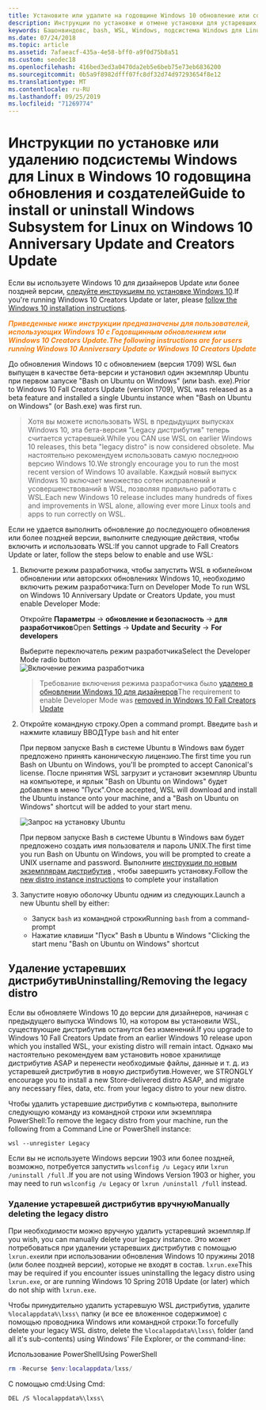 ```yaml
---
title: Установите или удалите на годовщине Windows 10 обновление или создатели
description: Инструкции по установке и отмене установки для устаревших, бета-версий дистрибутив в Windows 10 с годовщиной обновления или авторов
keywords: Башонвиндовс, bash, WSL, Windows, подсистема Windows для Linux, виндовссубсистем, Ubuntu, Debian, SUSE, Windows 10, устаревшая, бета-версия, установка, удаление, удаление, отмена установки, удаление, устарело
ms.date: 07/24/2018
ms.topic: article
ms.assetid: 7afaeacf-435a-4e58-bff0-a9f0d75b8a51
ms.custom: seodec18
ms.openlocfilehash: 416bed3ed3a0470da2eb5e6beb75e73eb6836200
ms.sourcegitcommit: 0b5a9f8982dfff07fc8df32d74d97293654f8e12
ms.translationtype: MT
ms.contentlocale: ru-RU
ms.lasthandoff: 09/25/2019
ms.locfileid: "71269774"
---
```

# <a name="guide-to-install-or-uninstall-windows-subsystem-for-linux-on-windows-10-anniversary-update-and-creators-update"></a><span data-ttu-id="61426-104">Инструкции по установке или удалению подсистемы Windows для Linux в Windows 10 годовщина обновления и создателей</span><span class="sxs-lookup"><span data-stu-id="61426-104">Guide to install or uninstall Windows Subsystem for Linux on Windows 10 Anniversary Update and Creators Update</span></span> 

<span data-ttu-id="61426-105">Если вы используете Windows 10 для дизайнеров Update или более поздней версии, [следуйте инструкциям по установке Windows 10](install-win10.md).</span><span class="sxs-lookup"><span data-stu-id="61426-105">If you're running Windows 10 Creators Update or later, please [follow the Windows 10 installation instructions](install-win10.md).</span></span>

<span data-ttu-id="61426-106"><strong><em><span style="color: #f28014">Приведенные ниже инструкции предназначены для пользователей, использующих Windows 10 с Годовщинным обновлением или Windows 10 Creators Update.</span></em></strong></span><span class="sxs-lookup"><span data-stu-id="61426-106"><strong><em><span style="color: #f28014">The following instructions are for users running Windows 10 Anniversary Update or Windows 10 Creators Update</span></em></strong></span></span>

<span data-ttu-id="61426-107">До обновления Windows 10 с обновлением (версия 1709) WSL был выпущен в качестве бета-версии и установил один экземпляр Ubuntu при первом запуске "Bash on Ubuntu on Windows" (или bash. exe).</span><span class="sxs-lookup"><span data-stu-id="61426-107">Prior to Windows 10 Fall Creators Update (version 1709), WSL was released as a beta feature and installed a single Ubuntu instance when "Bash on Ubuntu on Windows" (or Bash.exe) was first run.</span></span>

> <span data-ttu-id="61426-108">Хотя вы можете использовать WSL в предыдущих выпусках Windows 10, эта бета-версия "Legacy дистрибутив" теперь считается устаревшей.</span><span class="sxs-lookup"><span data-stu-id="61426-108">While you CAN use WSL on earlier Windows 10 releases, this beta "legacy distro" is now considered obsolete.</span></span> <span data-ttu-id="61426-109">Мы настоятельно рекомендуем использовать самую последнюю версию Windows 10.</span><span class="sxs-lookup"><span data-stu-id="61426-109">We strongly encourage you to run the most recent version of Windows 10 available.</span></span> <span data-ttu-id="61426-110">Каждый новый выпуск Windows 10 включает множество сотен исправлений и усовершенствований в WSL, позволяя правильно работать с WSL.</span><span class="sxs-lookup"><span data-stu-id="61426-110">Each new Windows 10 release includes many hundreds of fixes and improvements in WSL alone, allowing ever more Linux tools and apps to run correctly on WSL.</span></span>

<span data-ttu-id="61426-111">Если не удается выполнить обновление до последующего обновления или более поздней версии, выполните следующие действия, чтобы включить и использовать WSL:</span><span class="sxs-lookup"><span data-stu-id="61426-111">If you cannot upgrade to Fall Creators Update or later, follow the steps below to enable and use WSL:</span></span>

1. <span data-ttu-id="61426-112">Включите режим разработчика, чтобы запустить WSL в юбилейном обновлении или авторских обновлениях Windows 10, необходимо включить режим разработчика:</span><span class="sxs-lookup"><span data-stu-id="61426-112">Turn on Developer Mode  To run WSL on Windows 10 Anniversary Update or Creators Update, you must enable Developer Mode:</span></span>

    <span data-ttu-id="61426-113">Откройте **Параметры** -> **обновление и безопасность** -> **для разработчиков**</span><span class="sxs-lookup"><span data-stu-id="61426-113">Open **Settings** -> **Update and Security** -> **For developers**</span></span>

    <span data-ttu-id="61426-114">Выберите переключатель режим разработчика</span><span class="sxs-lookup"><span data-stu-id="61426-114">Select the Developer Mode radio button</span></span>  
    ![Включение режима разработчика](media/updateAndSecurity.png)

    > <span data-ttu-id="61426-116">Требование включения режима разработчика было [удалено в обновлении Windows 10 для дизайнеров](https://blogs.msdn.microsoft.com/commandline/2017/06/08/developer-mode-no-longer-required-for-windows-subsystem-for-linux/)</span><span class="sxs-lookup"><span data-stu-id="61426-116">The requirement to enable Developer Mode was [removed in Windows 10 Fall Creators Update](https://blogs.msdn.microsoft.com/commandline/2017/06/08/developer-mode-no-longer-required-for-windows-subsystem-for-linux/)</span></span>

1. <span data-ttu-id="61426-117">Откройте командную строку.</span><span class="sxs-lookup"><span data-stu-id="61426-117">Open a command prompt.</span></span>  <span data-ttu-id="61426-118">Введите `bash` и нажмите клавишу ВВОД</span><span class="sxs-lookup"><span data-stu-id="61426-118">Type `bash` and hit enter</span></span>

    <span data-ttu-id="61426-119">При первом запуске Bash в системе Ubuntu в Windows вам будет предложено принять каноническую лицензию.</span><span class="sxs-lookup"><span data-stu-id="61426-119">The first time you run Bash on Ubuntu on Windows, you'll be prompted to accept Canonical's license.</span></span> <span data-ttu-id="61426-120">После принятия WSL загрузит и установит экземпляр Ubuntu на компьютере, и ярлык "Bash on Ubuntu on Windows" будет добавлен в меню "Пуск".</span><span class="sxs-lookup"><span data-stu-id="61426-120">Once accepted, WSL will download and install the Ubuntu instance onto your machine, and a "Bash on Ubuntu on Windows" shortcut will be added to your start menu.</span></span>

    ![Запрос на установку Ubuntu](media/bashShellInstall.png)

    <span data-ttu-id="61426-122">При первом запуске Bash в системе Ubuntu в Windows вам будет предложено создать имя пользователя и пароль UNIX.</span><span class="sxs-lookup"><span data-stu-id="61426-122">The first time you run Bash on Ubuntu on Windows, you will be prompted to create a UNIX username and password.</span></span> <span data-ttu-id="61426-123">Выполните [инструкции по новым экземплярам дистрибутив](initialize-distro.md) , чтобы завершить установку.</span><span class="sxs-lookup"><span data-stu-id="61426-123">Follow the [new distro instance instructions](initialize-distro.md) to complete your installation</span></span>

1. <span data-ttu-id="61426-124">Запустите новую оболочку Ubuntu одним из следующих.</span><span class="sxs-lookup"><span data-stu-id="61426-124">Launch a new Ubuntu shell by either:</span></span>
    * <span data-ttu-id="61426-125">Запуск `bash` из командной строки</span><span class="sxs-lookup"><span data-stu-id="61426-125">Running `bash` from a command-prompt</span></span>
    * <span data-ttu-id="61426-126">Нажатие клавиши "Пуск" Bash в Ubuntu в Windows "</span><span class="sxs-lookup"><span data-stu-id="61426-126">Clicking the start menu "Bash on Ubuntu on Windows" shortcut</span></span>

    
## <a name="uninstallingremoving-the-legacy-distro"></a><span data-ttu-id="61426-127">Удаление устаревших дистрибутив</span><span class="sxs-lookup"><span data-stu-id="61426-127">Uninstalling/Removing the legacy distro</span></span>
<span data-ttu-id="61426-128">Если вы обновляете Windows 10 до версии для дизайнеров, начиная с предыдущего выпуска Windows 10, на котором вы установили WSL, существующие дистрибутив останутся без изменений.</span><span class="sxs-lookup"><span data-stu-id="61426-128">If you upgrade to Windows 10 Fall Creators Update from an earlier Windows 10 release upon which you installed WSL, your existing distro will remain intact.</span></span> <span data-ttu-id="61426-129">Однако мы настоятельно рекомендуем вам установить новое хранилище дистрибутив ASAP и перенести необходимые файлы, данные и т. д. из устаревшей дистрибутив в новую дистрибутив.</span><span class="sxs-lookup"><span data-stu-id="61426-129">However, we STRONGLY encourage you to install a new Store-delivered distro ASAP, and migrate any necessary files, data, etc. from your legacy distro to your new distro.</span></span>

<span data-ttu-id="61426-130">Чтобы удалить устаревшие дистрибутив с компьютера, выполните следующую команду из командной строки или экземпляра PowerShell:</span><span class="sxs-lookup"><span data-stu-id="61426-130">To remove the legacy distro from your machine, run the following from a Command Line or PowerShell instance:</span></span>

```console
wsl --unregister Legacy
```

<span data-ttu-id="61426-131">Если вы не используете Windows версии 1903 или более поздней, возможно, потребуется запустить `wslconfig /u Legacy` или `lxrun /uninstall /full` .</span><span class="sxs-lookup"><span data-stu-id="61426-131">If you are not using Windows Version 1903 or higher, you may need to run `wslconfig /u Legacy` or `lxrun /uninstall /full` instead.</span></span> 

### <a name="manually-deleting-the-legacy-distro"></a><span data-ttu-id="61426-132">Удаление устаревшей дистрибутив вручную</span><span class="sxs-lookup"><span data-stu-id="61426-132">Manually deleting the legacy distro</span></span>
<span data-ttu-id="61426-133">При необходимости можно вручную удалить устаревший экземпляр.</span><span class="sxs-lookup"><span data-stu-id="61426-133">If you wish, you can manually delete your legacy instance.</span></span> <span data-ttu-id="61426-134">Это может потребоваться при удалении устаревших дистрибутив с помощью `lxrun.exe`или при использовании обновления Windows 10 пружины 2018 (или более поздней версии), которые не входят в состав. `lxrun.exe`</span><span class="sxs-lookup"><span data-stu-id="61426-134">This may be required if you encounter issues uninstalling the legacy distro using `lxrun.exe`, or are running Windows 10 Spring 2018 Update (or later) which do not ship with `lxrun.exe`.</span></span>

<span data-ttu-id="61426-135">Чтобы принудительно удалить устаревшую WSL дистрибутив, удалите `%localappdata%\lxss\` папку (и все ее вложенное содержимое) с помощью проводника Windows или командной строки:</span><span class="sxs-lookup"><span data-stu-id="61426-135">To forcefully delete your legacy WSL distro, delete the `%localappdata%\lxss\` folder (and all it's sub-contents) using Windows' File Explorer, or the command-line:</span></span>

<span data-ttu-id="61426-136">Использование PowerShell</span><span class="sxs-lookup"><span data-stu-id="61426-136">Using PowerShell</span></span>
```powershell
rm -Recurse $env:localappdata/lxss/
```

<span data-ttu-id="61426-137">С помощью cmd:</span><span class="sxs-lookup"><span data-stu-id="61426-137">Using Cmd:</span></span>
```console
DEL /S %localappdata%\lxss\
```
